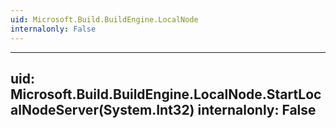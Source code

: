 ```yaml
---
uid: Microsoft.Build.BuildEngine.LocalNode
internalonly: False
---
```


---
uid: Microsoft.Build.BuildEngine.LocalNode.StartLocalNodeServer(System.Int32)
internalonly: False
---
